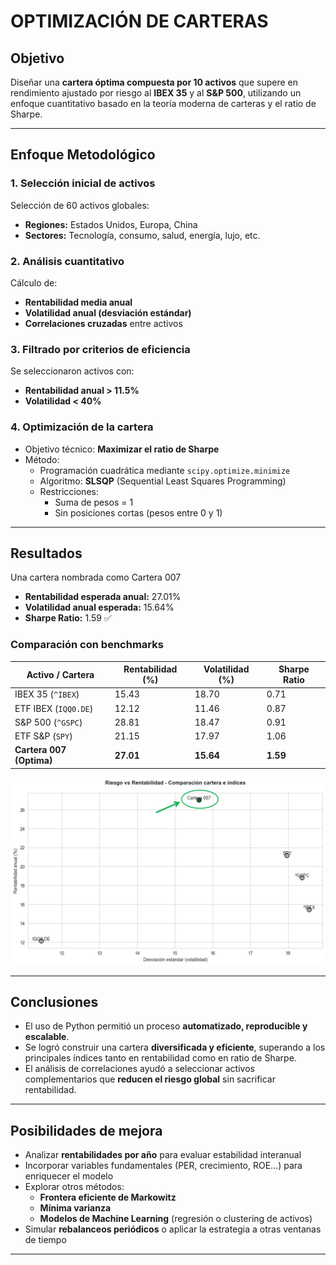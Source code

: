 # OPTIMIZACIÓN DE CARTERAS

## Objetivo
Diseñar una **cartera óptima compuesta por 10 activos** que supere en rendimiento ajustado por riesgo al **IBEX 35** y al **S&P 500**, utilizando un enfoque cuantitativo basado en la teoría moderna de carteras y el ratio de Sharpe.

---

## Enfoque Metodológico

### 1. Selección inicial de activos
Selección de 60 activos globales:
  - **Regiones:** Estados Unidos, Europa, China
  - **Sectores:** Tecnología, consumo, salud, energía, lujo, etc.

### 2. Análisis cuantitativo
Cálculo de:
  - **Rentabilidad media anual**
  - **Volatilidad anual (desviación estándar)**
  - **Correlaciones cruzadas** entre activos

### 3. Filtrado por criterios de eficiencia
Se seleccionaron activos con:
  - **Rentabilidad anual > 11.5%**
  - **Volatilidad < 40%**

### 4. Optimización de la cartera
- Objetivo técnico: **Maximizar el ratio de Sharpe**
- Método:
  - Programación cuadrática mediante `scipy.optimize.minimize`
  - Algoritmo: **SLSQP** (Sequential Least Squares Programming)
  - Restricciones:
    - Suma de pesos = 1
    - Sin posiciones cortas (pesos entre 0 y 1)

---

## Resultados
Una cartera nombrada como Cartera 007
- **Rentabilidad esperada anual:** 27.01%  
- **Volatilidad anual esperada:** 15.64%  
- **Sharpe Ratio:** 1.59 ✅

### Comparación con benchmarks

| Activo / Cartera        | Rentabilidad (%) | Volatilidad (%) | Sharpe Ratio |
|-------------------------|------------------|------------------|--------------|
| IBEX 35 (`^IBEX`)       | 15.43            | 18.70            | 0.71         |
| ETF IBEX (`IQQ0.DE`)    | 12.12            | 11.46            | 0.87         |
| S&P 500 (`^GSPC`)       | 28.81            | 18.47            | 0.91         |
| ETF S&P (`SPY`)         | 21.15            | 17.97            | 1.06         |
| **Cartera 007 (Optima)**| **27.01**        | **15.64**        | **1.59**     |

<img src="img/RESULTADOS_CARTERA.png" alt="Resultados" width="550">

---

## Conclusiones

- El uso de Python permitió un proceso **automatizado, reproducible y escalable**.
- Se logró construir una cartera **diversificada y eficiente**, superando a los principales índices tanto en rentabilidad como en ratio de Sharpe.
- El análisis de correlaciones ayudó a seleccionar activos complementarios que **reducen el riesgo global** sin sacrificar rentabilidad.

---

## Posibilidades de mejora

- Analizar **rentabilidades por año** para evaluar estabilidad interanual
- Incorporar variables fundamentales (PER, crecimiento, ROE…) para enriquecer el modelo
- Explorar otros métodos:
  - **Frontera eficiente de Markowitz**
  - **Mínima varianza**
  - **Modelos de Machine Learning** (regresión o clustering de activos)
- Simular **rebalanceos periódicos** o aplicar la estrategia a otras ventanas de tiempo

---

